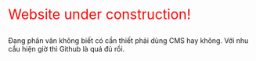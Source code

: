 <p style="font-size:2em;color:red;">Website under construction!</p>

Đang phân vân không biết có cần thiết phải dùng CMS hay không. Với nhu cầu hiện giờ thì Github là quá đủ rồi.
